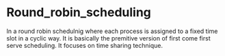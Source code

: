 # Round_robin_scheduling
In a round robin schedulnig where each process is assigned to a fixed time slot in a cyclic way.
It is basically the premitive version of first come first serve scheduling.
It focuses on time sharing technique.
